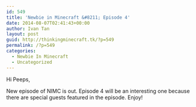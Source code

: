 ```yaml
---
id: 549
title: 'Newbie in Minecraft &#8211; Episode 4'
date: 2014-08-07T02:41:43+00:00
author: Ivan Tan
layout: post
guid: http://thinkingminecraft.tk/?p=549
permalink: /?p=549
categories:
  - Newbie In Minecraft
  - Uncategorized
---
```

Hi Peeps,

New episode of NIMC is out. Episode 4 will be an interesting one because there are special guests featured in the episode. Enjoy!